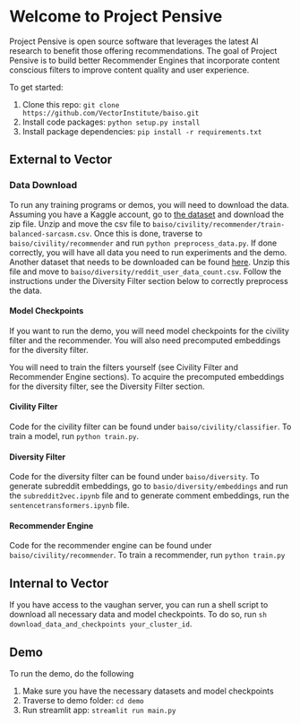 # Welcome to Project Pensive
Project Pensive is open source software that leverages the latest AI research to benefit those offering recommendations.
The goal of Project Pensive is to build better Recommender Engines that incorporate content conscious filters to improve
content quality and user experience.

To get started:
1. Clone this repo: `git clone https://github.com/VectorInstitute/baiso.git`
2. Install code packages: `python setup.py install`
3. Install package dependencies: `pip install -r requirements.txt`


## External to Vector
### Data Download
To run any training programs or demos, you will need to download the data. Assuming you have a Kaggle account, go to 
[the dataset](https://www.kaggle.com/sherinclaudia/sarcastic-comments-on-reddit) and download the zip file. Unzip and 
move the csv file to `baiso/civility/recommender/train-balanced-sarcasm.csv`. Once this is done, traverse to 
`baiso/civility/recommender` and run `python preprocess_data.py`. If done correctly, you will have all data you need
to run experiments and the demo. Another dataset that needs to be downloaded can be found 
[here](https://www.kaggle.com/timschaum/subreddit-recommender). Unzip this file and move to 
`baiso/diversity/reddit_user_data_count.csv`. Follow the instructions under the Diversity Filter section below to 
correctly preprocess the data.

#### Model Checkpoints
If you want to run the demo, you will need model checkpoints for the civility filter and the recommender. You will also
need precomputed embeddings for the diversity filter.

You will need to train the filters yourself (see Civility Filter and Recommender Engine sections). To acquire the 
precomputed embeddings for the diversity filter, see the Diversity Filter section.

#### Civility Filter
Code for the civility filter can be found under `baiso/civility/classifier`. To train a model, run `python train.py`.  

#### Diversity Filter
Code for the diversity filter can be found under `baiso/diversity`. To generate subreddit embeddings, go to 
`basio/diversity/embeddings` and run the `subreddit2vec.ipynb` file and to generate comment embeddings, run the 
`sentencetransformers.ipynb` file.

#### Recommender Engine
Code for the recommender engine can be found under `baiso/civility/recommender`. To train a recommender, run 
`python train.py`


## Internal to Vector
If you have access to the vaughan server, you can run a shell script to download all necessary data and model 
checkpoints. To do so, run `sh download_data_and_checkpoints your_cluster_id`.

## Demo
To run the demo, do the following

1. Make sure you have the necessary datasets and model checkpoints
2. Traverse to demo folder: `cd demo`
3. Run streamlit app: `streamlit run main.py`

